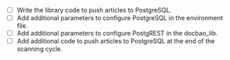 - [ ] Write the library code to push articles to PostgreSQL.
- [ ] Add additional parameters to configure PostgreSQL in the environment file.
- [ ] Add additional parameters to configure PostgREST in the docbao_lib.
- [ ] Add additional code to push articles to PostgreSQL at the end of the scanning cycle.